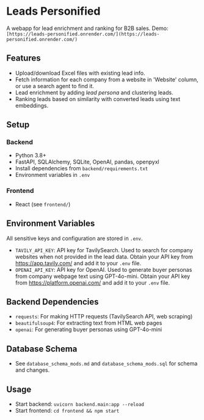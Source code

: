 # Leads Personified

A webapp for lead enrichment and ranking for B2B sales. Demo: `[https://leads-personified.onrender.com/](https://leads-personified.onrender.com/)`

## Features
- Upload/download Excel files with existing lead info.
- Fetch information for each company from a website in 'Website' column, or use a search agent to find it.
- Lead enrichment by adding *lead persona* and clustering leads.
- Ranking leads based on similarity with converted leads using text embeddings.

## Setup

### Backend
- Python 3.8+
- FastAPI, SQLAlchemy, SQLite, OpenAI, pandas, openpyxl
- Install dependencies from `backend/requirements.txt`
- Environment variables in `.env`

### Frontend
- React (see `frontend/`)

## Environment Variables
All sensitive keys and configuration are stored in `.env`.

- `TAVILY_API_KEY`: API key for TavilySearch. Used to search for company websites when not provided in the lead data. Obtain your API key from https://app.tavily.com/ and add it to your `.env` file.
- `OPENAI_API_KEY`: API key for OpenAI. Used to generate buyer personas from company webpage text using GPT-4o-mini. Obtain your API key from https://platform.openai.com/ and add it to your `.env` file.

## Backend Dependencies

- `requests`: For making HTTP requests (TavilySearch API, web scraping)
- `beautifulsoup4`: For extracting text from HTML web pages
- `openai`: For generating buyer personas using GPT-4o-mini

## Database Schema
- See `database_schema_mods.md` and `database_schema_mods.sql` for schema and changes.

## Usage
- Start backend: `uvicorn backend.main:app --reload`
- Start frontend: `cd frontend && npm start` 
